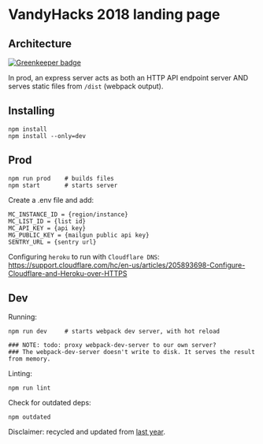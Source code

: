 VandyHacks 2018 landing page
==
Architecture
---

[![Greenkeeper badge](https://badges.greenkeeper.io/VandyHacks/VHF2018-prereg.svg)](https://greenkeeper.io/)

In prod, an express server acts as both an HTTP API endpoint server AND serves static files from `/dist` (webpack output). 


Installing
---

    npm install
    npm install --only=dev

Prod
---

    npm run prod    # builds files
    npm start       # starts server

Create a .env file and add:

    MC_INSTANCE_ID = {region/instance}
    MC_LIST_ID = {list id}
    MC_API_KEY = {api key}
    MG_PUBLIC_KEY = {mailgun public api key}
    SENTRY_URL = {sentry url}

Configuring `heroku` to run with `Cloudflare DNS`:
https://support.cloudflare.com/hc/en-us/articles/205893698-Configure-Cloudflare-and-Heroku-over-HTTPS

Dev
---
Running:

    npm run dev     # starts webpack dev server, with hot reload

    ### NOTE: todo: proxy webpack-dev-server to our own server?
    ### The webpack-dev-server doesn't write to disk. It serves the result from memory.

Linting:

    npm run lint

Check for outdated deps:

    npm outdated

Disclaimer: recycled and updated from [last year](https://github.com/VandyHacks/VHF2017-prereg).
